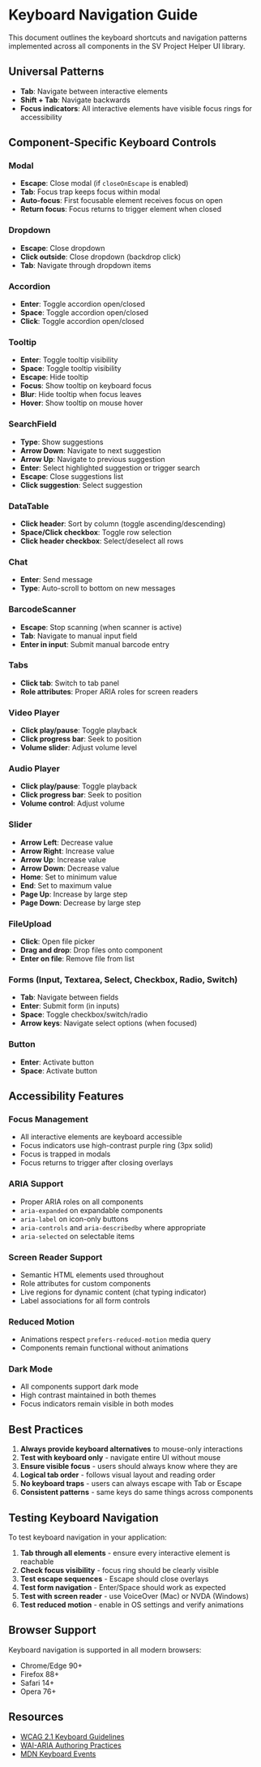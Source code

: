 # Keyboard Navigation Guide

This document outlines the keyboard shortcuts and navigation patterns implemented across all components in the SV Project Helper UI library.

## Universal Patterns

- **Tab**: Navigate between interactive elements
- **Shift + Tab**: Navigate backwards
- **Focus indicators**: All interactive elements have visible focus rings for accessibility

## Component-Specific Keyboard Controls

### Modal
- **Escape**: Close modal (if `closeOnEscape` is enabled)
- **Tab**: Focus trap keeps focus within modal
- **Auto-focus**: First focusable element receives focus on open
- **Return focus**: Focus returns to trigger element when closed

### Dropdown
- **Escape**: Close dropdown
- **Click outside**: Close dropdown (backdrop click)
- **Tab**: Navigate through dropdown items

### Accordion
- **Enter**: Toggle accordion open/closed
- **Space**: Toggle accordion open/closed
- **Click**: Toggle accordion open/closed

### Tooltip
- **Enter**: Toggle tooltip visibility
- **Space**: Toggle tooltip visibility
- **Escape**: Hide tooltip
- **Focus**: Show tooltip on keyboard focus
- **Blur**: Hide tooltip when focus leaves
- **Hover**: Show tooltip on mouse hover

### SearchField
- **Type**: Show suggestions
- **Arrow Down**: Navigate to next suggestion
- **Arrow Up**: Navigate to previous suggestion
- **Enter**: Select highlighted suggestion or trigger search
- **Escape**: Close suggestions list
- **Click suggestion**: Select suggestion

### DataTable
- **Click header**: Sort by column (toggle ascending/descending)
- **Space/Click checkbox**: Toggle row selection
- **Click header checkbox**: Select/deselect all rows

### Chat
- **Enter**: Send message
- **Type**: Auto-scroll to bottom on new messages

### BarcodeScanner
- **Escape**: Stop scanning (when scanner is active)
- **Tab**: Navigate to manual input field
- **Enter in input**: Submit manual barcode entry

### Tabs
- **Click tab**: Switch to tab panel
- **Role attributes**: Proper ARIA roles for screen readers

### Video Player
- **Click play/pause**: Toggle playback
- **Click progress bar**: Seek to position
- **Volume slider**: Adjust volume level

### Audio Player
- **Click play/pause**: Toggle playback
- **Click progress bar**: Seek to position
- **Volume control**: Adjust volume

### Slider
- **Arrow Left**: Decrease value
- **Arrow Right**: Increase value
- **Arrow Up**: Increase value
- **Arrow Down**: Decrease value
- **Home**: Set to minimum value
- **End**: Set to maximum value
- **Page Up**: Increase by large step
- **Page Down**: Decrease by large step

### FileUpload
- **Click**: Open file picker
- **Drag and drop**: Drop files onto component
- **Enter on file**: Remove file from list

### Forms (Input, Textarea, Select, Checkbox, Radio, Switch)
- **Tab**: Navigate between fields
- **Enter**: Submit form (in inputs)
- **Space**: Toggle checkbox/switch/radio
- **Arrow keys**: Navigate select options (when focused)

### Button
- **Enter**: Activate button
- **Space**: Activate button

## Accessibility Features

### Focus Management
- All interactive elements are keyboard accessible
- Focus indicators use high-contrast purple ring (3px solid)
- Focus is trapped in modals
- Focus returns to trigger after closing overlays

### ARIA Support
- Proper ARIA roles on all components
- `aria-expanded` on expandable components
- `aria-label` on icon-only buttons
- `aria-controls` and `aria-describedby` where appropriate
- `aria-selected` on selectable items

### Screen Reader Support
- Semantic HTML elements used throughout
- Role attributes for custom components
- Live regions for dynamic content (chat typing indicator)
- Label associations for all form controls

### Reduced Motion
- Animations respect `prefers-reduced-motion` media query
- Components remain functional without animations

### Dark Mode
- All components support dark mode
- High contrast maintained in both themes
- Focus indicators remain visible in both modes

## Best Practices

1. **Always provide keyboard alternatives** to mouse-only interactions
2. **Test with keyboard only** - navigate entire UI without mouse
3. **Ensure visible focus** - users should always know where they are
4. **Logical tab order** - follows visual layout and reading order
5. **No keyboard traps** - users can always escape with Tab or Escape
6. **Consistent patterns** - same keys do same things across components

## Testing Keyboard Navigation

To test keyboard navigation in your application:

1. **Tab through all elements** - ensure every interactive element is reachable
2. **Check focus visibility** - focus ring should be clearly visible
3. **Test escape sequences** - Escape should close overlays
4. **Test form navigation** - Enter/Space should work as expected
5. **Test with screen reader** - use VoiceOver (Mac) or NVDA (Windows)
6. **Test reduced motion** - enable in OS settings and verify animations

## Browser Support

Keyboard navigation is supported in all modern browsers:
- Chrome/Edge 90+
- Firefox 88+
- Safari 14+
- Opera 76+

## Resources

- [WCAG 2.1 Keyboard Guidelines](https://www.w3.org/WAI/WCAG21/Understanding/keyboard.html)
- [WAI-ARIA Authoring Practices](https://www.w3.org/WAI/ARIA/apg/)
- [MDN Keyboard Events](https://developer.mozilla.org/en-US/docs/Web/API/KeyboardEvent)
